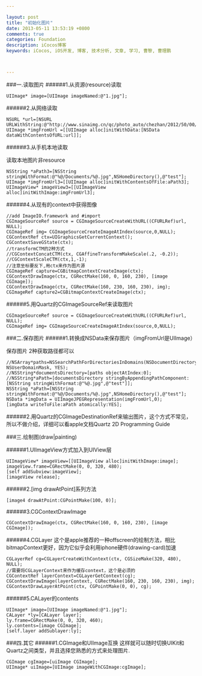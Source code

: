 ```yaml
---

layout: post
title: "初始化图片"
date: 2013-05-11 13:53:19 +0800
comments: true
categories: Foundation
description: iCocos博客
keywords: iCocos, iOS开发, 博客, 技术分析, 文章, 学习, 曹黎, 曹理鹏



---
```

###一.读取图片
######1.从资源(resource)读取 
 
	UIImage* image=[UIImage imageNamed:@"1.jpg"];  
######2.从网络读取 
 


<!--more-->




	NSURL *url=[NSURL URLWithString:@"http://www.sinaimg.cn/qc/photo_auto/chezhan/2012/50/00/15/80046_950.jpg"];  
	UIImage *imgFromUrl =[[UIImage alloc]initWithData:[NSData dataWithContentsOfURL:url]];  
######3.从手机本地读取 
 
读取本地图片非resource  

	NSString *aPath3=[NSString stringWithFormat:@"%@/Documents/%@.jpg",NSHomeDirectory(),@"test"];  
	UIImage *imgFromUrl3=[[UIImage alloc]initWithContentsOfFile:aPath3];  
	UIImageView* imageView3=[[UIImageView alloc]initWithImage:imgFromUrl3];  
 
######4.从现有的context中获得图像 
 
	//add ImageIO.framework and #import     
	CGImageSourceRef source = CGImageSourceCreateWithURL((CFURLRef)url, NULL);  
	CGImageRef img= CGImageSourceCreateImageAtIndex(source,0,NULL);  
	CGContextRef ctx=UIGraphicsGetCurrentContext();  
	CGContextSaveGState(ctx);  
	//transformCTM的2种方式  
	//CGContextConcatCTM(ctx, CGAffineTransformMakeScale(.2, -0.2));  
	//CGContextScaleCTM(ctx,1,-1);  
	//注意坐标要反下,用ctx来作为图片源   
	CGImageRef capture=CGBitmapContextCreateImage(ctx);  
	CGContextDrawImage(ctx, CGRectMake(160, 0, 160, 230), [image CGImage]);  
	CGContextDrawImage(ctx, CGRectMake(160, 230, 160, 230), img);  
	CGImageRef capture2=CGBitmapContextCreateImage(ctx);  

######5.用Quartz的CGImageSourceRef来读取图片 
 
	CGImageSourceRef source = CGImageSourceCreateWithURL((CFURLRef)url, NULL);  
	CGImageRef img= CGImageSourceCreateImageAtIndex(source,0,NULL);  
 
 
###二.保存图片
######1.转换成NSData来保存图片（imgFromUrl是UIImage） 
 
保存图片 2种获取路径都可以  

	//NSArray*paths=NSSearchPathForDirectoriesInDomains(NSDocumentDirectory, NSUserDomainMask, YES);  
	//NSString*documentsDirectory=[paths objectAtIndex:0];    
	//NSString*aPath=[documentsDirectory stringByAppendingPathComponent:[NSString stringWithFormat:@"%@.jpg",@"test"]];   
	NSString *aPath=[NSString stringWithFormat:@"%@/Documents/%@.jpg",NSHomeDirectory(),@"test"];  
	NSData *imgData = UIImageJPEGRepresentation(imgFromUrl,0);      
	[imgData writeToFile:aPath atomically:YES];     
######2.用Quartz的CGImageDestinationRef来输出图片，这个方式不常见，所以不做介绍，详细可以看apple文档Quartz 2D Programming Guide
 
 
###三.绘制图(draw|painting)

######1.UIImageView方式加入到UIView层 
 
	UIImageView* imageView=[[UIImageView alloc]initWithImage:image];  
	imageView.frame=CGRectMake(0, 0, 320, 480);  
	[self addSubview:imageView];  
	[imageView release];  
 
######2.[img drawAtPoint]系列方法 
 
	[image4 drawAtPoint:CGPointMake(100, 0)];    
 
######3.CGContextDrawImage 
 
	CGContextDrawImage(ctx, CGRectMake(160, 0, 160, 230), [image CGImage]);  

######4.CGLayer
这个是apple推荐的一种offscreen的绘制方法，相比bitmapContext更好，因为它似乎会利用iphone硬件(drawing-card)加速 
 
	CGLayerRef cg=CGLayerCreateWithContext(ctx, CGSizeMake(320, 480), NULL);  
	//需要将CGLayerContext来作为缓存context，这个是必须的  
	CGContextRef layerContext=CGLayerGetContext(cg);  
	CGContextDrawImage(layerContext, CGRectMake(160, 230, 160, 230), img);   
	CGContextDrawLayerAtPoint(ctx, CGPointMake(0, 0), cg);  

######5.CALayer的contents 
	 
	UIImage* image=[UIImage imageNamed:@"1.jpg"];  
	CALayer *ly=[CALayer layer];  
	ly.frame=CGRectMake(0, 0, 320, 460);  
	ly.contents=[image CGImage];  
	[self.layer addSublayer:ly];  

###四.其它
######1.CGImage和UIImage互换
这样就可以随时切换UIKit和Quartz之间类型，并且选择您熟悉的方式来处理图片.

	CGImage cgImage=[uiImage CGImage];
	UIImage* uiImage=[UIImage imageWithCGImage:cgImage];